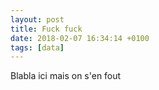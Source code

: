 ```yaml
---
layout: post
title: Fuck fuck
date: 2018-02-07 16:34:14 +0100
tags: [data]
---
```



Blabla ici mais on s'en fout
